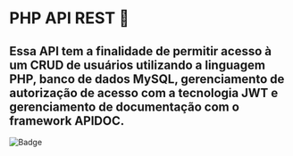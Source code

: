 # PHP API REST 🐘
## Essa API tem a finalidade de permitir acesso à um CRUD de usuários utilizando a linguagem PHP, banco de dados MySQL, gerenciamento de autorização de acesso com a tecnologia JWT e gerenciamento de documentação com o framework APIDOC.

![Badge](https://img.shields.io/badge/Language-PHP-%23777bb4?style=for-the-badge&logo=php)